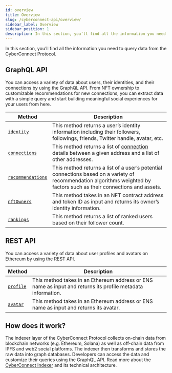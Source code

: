 ```yaml
---
id: overview
title: Overview
slug: /cyberconnect-api/overview/
sidebar_label: Overview
sidebar_position: 1
description: In this section, you’ll find all the information you need to query data from the CyberConnect Protocol.
---
```


In this section, you’ll find all the information you need to query data from the CyberConnect Protocol.

## GraphQL API

You can access a variety of data about users, their identities, and their connections by using the GraphQL API. From NFT ownership to customizable recommendations for new connections, you can extract data with a simple query and start building meaningful social experiences for your users from here.

| Method                                                                | Description                                                                                                                                                            |
| --------------------------------------------------------------------- | ---------------------------------------------------------------------------------------------------------------------------------------------------------------------- |
| [`identity`](/V1/cyberconnect-api/graphql-api/identity)               | This method returns a user’s identity information including their followers, followings, friends, Twitter handle, avatar, etc.                                         |
| [`connections`](/V1/cyberconnect-api/graphql-api/connections)         | This method returns a list of [connection](/V1/concepts/connection/) details between a given address and a list of other addresses.                                    |
| [`recommendations`](/V1/cyberconnect-api/graphql-api/recommendations) | This method returns a list of a user’s potential connections based on a variety of recommendation algorithms weighted by factors such as their connections and assets. |
| [`nftOwners`](/V1/cyberconnect-api/graphql-api/nftOwners)             | This method takes in an NFT contract address and token ID as input and returns its owner’s identity information.                                                       |
| [`rankings`](/V1/cyberconnect-api/graphql-api/rankings)               | This method returns a list of ranked users based on their follower count.                                                                                              |

## REST API

You can access a variety of data about user profiles and avatars on Ethereum by using the REST API.

| Method                                              | Description                                                                                                 |
| --------------------------------------------------- | ----------------------------------------------------------------------------------------------------------- |
| [`profile`](/V1/cyberconnect-api/rest-api/profile/) | This method takes in an Ethereum address or ENS name as input and returns its profile metadata information. |
| [`avatar`](/V1/cyberconnect-api/rest-api/avatar/)   | This method takes in an Ethereum address or ENS name as input and returns its avatar.                       |

## How does it work?

The indexer layer of the CyberConnect Protocol collects on-chain data from blockchain networks (e.g. Ethereum, Solana) as well as off-chain data from IPFS and web2 social platforms. The indexer then transforms and stores the raw data into graph databases. Developers can access the data and customize their queries using the GraphQL API. Read more about the [CyberConnect Indexer](/V1/protocol/cyberconnect-indexer/) and its technical architecture.
